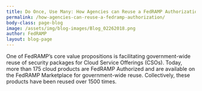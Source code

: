 ```yaml
---
title: Do Once, Use Many: How Agencies can Reuse a FedRAMP Authorization 
permalink: /how-agencies-can-reuse-a-fedramp-authorization/
body-class: page-blog
image: /assets/img/blog-images/Blog_02262018.png
author: FedRAMP
layout: blog-page
---
```


One of FedRAMP’s core value propositions is facilitating government-wide reuse of security packages for Cloud Service Offerings (CSOs). Today, more than 175 cloud products are FedRAMP Authorized and are available on the FedRAMP Marketplace for government-wide reuse. Collectively, these products have been reused over 1500 times.

